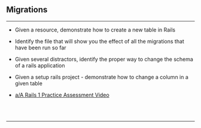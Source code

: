 ## Migrations 
-----

- Given a resource, demonstrate how to create a new table in Rails

- Identify the file that will show you the effect of all the migrations that have been run so far

- Given several distractors, identify the proper way to change the schema of a rails application

- Given a setup rails project - demonstrate how to change a column in a given table

- [a/A Rails 1 Practice Assessment Video](https://open.appacademy.io/learn/ch---nov-2021-ny-cohort/sql-draft/rails-1-practice---migrations)

<br><br/>

-----